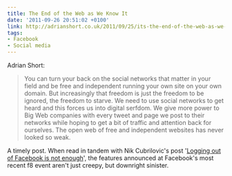 ```yaml
---
title: The End of the Web as We Know It
date: '2011-09-26 20:51:02 +0100'
link: http://adrianshort.co.uk/2011/09/25/its-the-end-of-the-web-as-we-know-it/
tags:
- Facebook
- Social media
---
```

Adrian Short:

> You can turn your back on the social networks that matter in your field and be free and independent running your own site on your own domain. But increasingly that freedom is just the freedom to be ignored, the freedom to starve. We need to use social networks to get heard and this forces us into digital serfdom. We give more power to Big Web companies with every tweet and page we post to their networks while hoping to get a bit of traffic and attention back for ourselves. The open web of free and independent websites has never looked so weak.

A timely post. When read in tandem with Nik Cubrilovic's post '[Logging out of Facebook is not enough][1]', the features announced at Facebook's most recent f8 event aren't just creepy, but downright sinister.

[1]: http://nikcub.appspot.com/logging-out-of-facebook-is-not-enough
